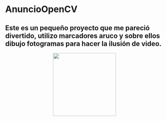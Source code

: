 # AnuncioOpenCV
## Este es un pequeño proyecto que me pareció divertido, utilizo marcadores aruco y sobre ellos dibujo fotogramas para hacer la ilusión de video.
<p align="center">

  <img src="https://github.com/Giosuetl/AnuncioOpenCV/blob/main/PruebaVR-_1_.gif" height="200" />
</p>
